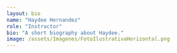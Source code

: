 ```yaml
---
layout: bio
name: "Haydee Hernandez"
role: "Instructor"
bio: "A short biography about Haydee."
image: /assets/Imagenes/FotoIlustrativaHorizontal.png
---
```

